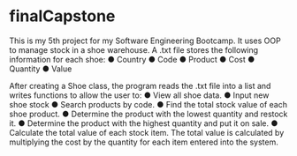 # finalCapstone

This is my 5th project for my Software Engineering Bootcamp.
It uses OOP to manage stock in a shoe warehouse. A .txt file stores the following information for each shoe:
● Country
● Code
● Product
● Cost
● Quantity
● Value

After creating a Shoe class, the program reads the .txt file into a list and writes functions to allow the user to:
● View all shoe data.
● Input new shoe stock
● Search products by code.
● Find the total stock value of each shoe product.
● Determine the product with the lowest quantity and restock it.
● Determine the product with the highest quantity and put it on sale.
● Calculate the total value of each stock item. The total value is calculated by
multiplying the cost by the quantity for each item entered into the system.
